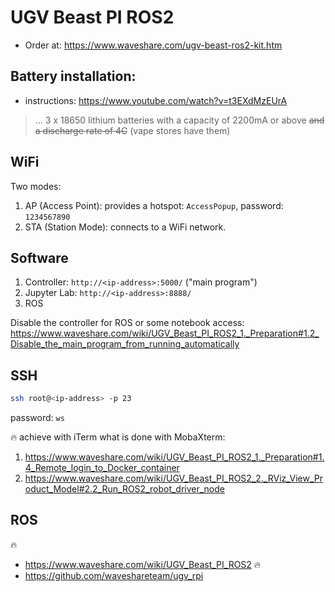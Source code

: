 # UGV Beast PI ROS2

- Order at: https://www.waveshare.com/ugv-beast-ros2-kit.htm

## Battery installation:

- instructions: https://www.youtube.com/watch?v=t3EXdMzEUrA

> ... 3 x 18650 lithium batteries with a capacity of 2200mA or above ~~and a discharge rate of 4C~~ (vape stores have them)

## WiFi

Two modes:

1. AP (Access Point): provides a hotspot: `AccessPopup`, password: `1234567890`
2. STA (Station Mode): connects to a WiFi network.

## Software

1. Controller: `http://<ip-address>:5000/` ("main program")
2. Jupyter Lab: `http://<ip-address>:8888/`
3. ROS


Disable the controller for ROS or some notebook access: https://www.waveshare.com/wiki/UGV_Beast_PI_ROS2_1._Preparation#1.2_Disable_the_main_program_from_running_automatically

## SSH

```bash
ssh root@<ip-address> -p 23
```

password: `ws`

🔥 achieve with iTerm what is done with MobaXterm: 
1. https://www.waveshare.com/wiki/UGV_Beast_PI_ROS2_1._Preparation#1.4_Remote_login_to_Docker_container
2. https://www.waveshare.com/wiki/UGV_Beast_PI_ROS2_2._RViz_View_Product_Model#2.2_Run_ROS2_robot_driver_node

## ROS

🔥

- https://www.waveshare.com/wiki/UGV_Beast_PI_ROS2 🔥
- https://github.com/waveshareteam/ugv_rpi


